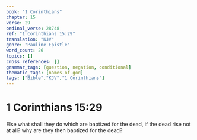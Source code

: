 ```yaml
---
book: "1 Corinthians"
chapter: 15
verse: 29
ordinal_verse: 28748
ref: "1 Corinthians 15:29"
translation: "KJV"
genre: "Pauline Epistle"
word_count: 26
topics: []
cross_references: []
grammar_tags: [question, negation, conditional]
thematic_tags: [names-of-god]
tags: ["Bible","KJV","1 Corinthians"]
---
```


# 1 Corinthians 15:29

Else what shall they do which are baptized for the dead, if the dead rise not at all? why are they then baptized for the dead?
